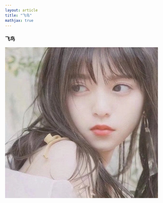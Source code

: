 ```yaml
---
layout: article
title: "飞鸟"
mathjax: true
---
```


### 飞鸟

![image-20230522191039381](https://github.com/FeiNiao/feiniao.github.io/blob/master/_posts/2023-05-22-about-FeiNiao.assets/image-20230522191039381.png?raw=true)

